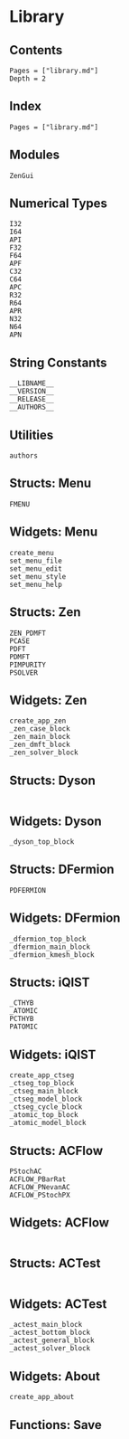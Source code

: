 # Library

## Contents

```@contents
Pages = ["library.md"]
Depth = 2
```

## Index

```@index
Pages = ["library.md"]
```

## Modules

```@docs
ZenGui
```

## Numerical Types

```@docs
I32
I64
API
F32
F64
APF
C32
C64
APC
R32
R64
APR
N32
N64
APN
```

## String Constants

```@docs
__LIBNAME__
__VERSION__
__RELEASE__
__AUTHORS__
```

## Utilities

```@docs
authors
```

## Structs: Menu

```docs
FMENU
```

## Widgets: Menu

```@docs
create_menu
set_menu_file
set_menu_edit
set_menu_style
set_menu_help
```

## Structs: Zen

```@docs
ZEN_PDMFT
PCASE
PDFT
PDMFT
PIMPURITY
PSOLVER
```

## Widgets: Zen

```@docs
create_app_zen
_zen_case_block
_zen_main_block
_zen_dmft_block
_zen_solver_block
```

## Structs: Dyson

```@docs
```

## Widgets: Dyson

```@docs
_dyson_top_block
```

## Structs: DFermion

```@docs
PDFERMION
```

## Widgets: DFermion

```@docs
_dfermion_top_block
_dfermion_main_block
_dfermion_kmesh_block
```

## Structs: iQIST

```@docs
_CTHYB
_ATOMIC
PCTHYB
PATOMIC
```

## Widgets: iQIST

```@docs
create_app_ctseg
_ctseg_top_block
_ctseg_main_block
_ctseg_model_block
_ctseg_cycle_block
_atomic_top_block
_atomic_model_block
```

## Structs: ACFlow

```@docs
PStochAC
ACFLOW_PBarRat
ACFLOW_PNevanAC
ACFLOW_PStochPX
```

## Widgets: ACFlow

```@docs
```

## Structs: ACTest

```@docs
```

## Widgets: ACTest

```@docs
_actest_main_block
_actest_bottom_block
_actest_general_block
_actest_solver_block
```

## Widgets: About

```@docs
create_app_about
```

## Functions: Save

```@docs
```
